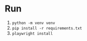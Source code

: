 # Run
1. ```python -m venv venv```
2. ```pip install -r requirements.txt```
3. ```playwright install```